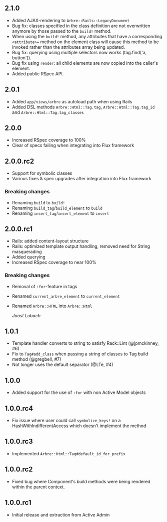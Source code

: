 ## 2.1.0

* Added AJAX-rendering to `Arbre::Rails::LegacyDocument`
* Bug fix: classes specified in the class definition are not overwritten anymore by those passed to the
  `build!` method.
* When using the `build!` method, any attributes that have a corresponding `<attribute>=` method on the
  element class will cause this method to be invoked rather than the attributes array being updated.
* Bug fix: querying using multiple selectors now works (tag.find('a, button')).
* Bug fix using `render`: all child elements are now copied into the caller's element.
* Added public RSpec API.

## 2.0.1

* Added `app/views/arbre` as autoload path when using Rails
* Added DSL methods `Arbre::Html::Tag.tag`, `Arbre::Html::Tag.tag_id` and `Arbre::Html::Tag.tag_classes`

## 2.0.0

* Increased RSpec coverage to 100%
* Clear of specs failing when integrating into Flux framework

## 2.0.0.rc2

* Support for symbolic classes
* Various fixes & spec upgrades after integration into Flux framework

### Breaking changes

* Renaming `build` to `build!`
* Renaming `build_tag`/`build_element` to `build`
* Renaming `insert_tag`/`insert_element` to `insert`

## 2.0.0.rc1

* Rails: added content-layout structure
* Rails: optimized template output handling, removed need for String masquerading
* Added querying
* Increased RSpec coverage to near 100%

### Breaking changes

* Removal of `:for`-feature in tags
* Renamed `current_arbre_element` to `current_element`
* Renamed `Arbre::HTML` into `Arbre::Html`

  *Joost Lubach*

## 1.0.1

* Template handler converts to string to satisfy Rack::Lint (@jpmckinney, #6)
* Fix to `Tag#add_class` when passing a string of classes to Tag build method
  (@gregbell, #7)
* Not longer uses the default separator (@LTe, #4)

## 1.0.0

* Added support for the use of `:for` with non Active Model objects

## 1.0.0.rc4

* Fix issue where user could call `symbolize_keys!` on a
  HashWithIndifferentAccess which doesn't implement the method

## 1.0.0.rc3

* Implemented `Arbre::Html::Tag#default_id_for_prefix`

## 1.0.0.rc2

* Fixed bug where Component's build methods were being rendered within the
  parent context.

## 1.0.0.rc1

* Initial release and extraction from Active Admin